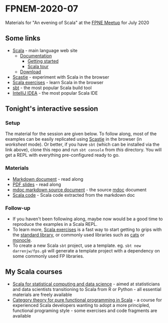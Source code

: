 # FPNEM-2020-07

Materials for "An evening of Scala" at the [FPNE Meetup](https://www.meetup.com/fpnortheast/) for July 2020

## Some links

* [Scala](https://www.scala-lang.org/) - main language web site
    * [Documentation](https://docs.scala-lang.org/)
	    * [Getting started](https://docs.scala-lang.org/getting-started/)
		* [Scala tour](https://docs.scala-lang.org/tour/tour-of-scala.html)
	* [Download](https://www.scala-lang.org/download/)
* [Scastie](https://scastie.scala-lang.org/) - experiment with Scala in the browser
* [Scala exercises](https://www.scala-exercises.org/) - learn Scala in the browser
* [sbt](https://www.scala-sbt.org/) - the most popular Scala build tool
* [IntelliJ IDEA](https://www.jetbrains.com/idea/) - the most popular Scala IDE

## Tonight's interactive session

### Setup

The material for the session are given below. To follow along, most of the examples can be easily replicated using [Scastie](https://scastie.scala-lang.org) in the browser (in *worksheet* mode). Or better, if you have `sbt` (which can be installed via the link above), clone this repo and run `sbt console` from *this* directory. You will get a REPL with everything pre-configured ready to go.

### Materials

* [Markdown document](target/mdoc/Session.md) - read along
* [PDF slides](target/mdoc/Session.pdf) - read along
* [mdoc markdown source document](docs/Session.md) - the source [mdoc](https://scalameta.org/mdoc/) document
* [Scala code](target/mdoc/Session.scala) - Scala code extracted from the markdown doc

### Follow-up

* If you haven't been following along, maybe now would be a good time to reproduce the examples in a Scala REPL.
* To learn more, [Scala exercises](https://www.scala-exercises.org/) is a fast way to start getting to grips with the [standard library](https://www.scala-exercises.org/std_lib/), or commonly used libraries such as [cats](https://www.scala-exercises.org/cats/) or [monocle](https://www.scala-exercises.org/monocle/). 
* To create a new Scala `sbt` project, use a template. eg. `sbt new darrenjw/fps.g8` will generate a template project with a dependency on some commonly used FP libraries.

## My Scala courses

* [Scala for statistical computing and data science](https://github.com/darrenjw/scala-course) - aimed at statisticians and data scientists transitioning to Scala from R or Python - all essential materials are freely available
* [Category theory for pure functional programming in Scala](https://github.com/darrenjw/fps-course) - a course for experienced Scala developers wanting to adopt a more principled, functional programing style - some exercises and code fragments are available

